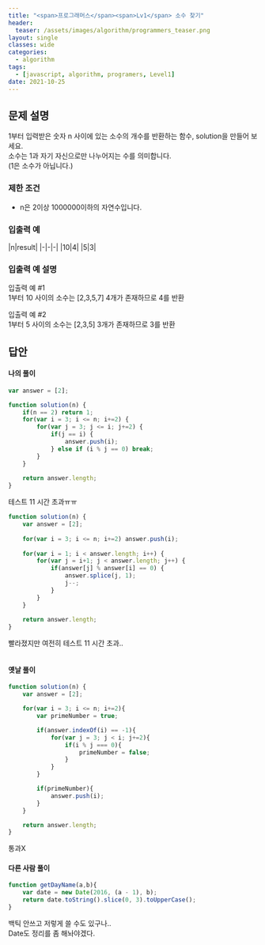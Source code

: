 ```yaml
---
title: "<span>프로그래머스</span><span>Lv1</span> 소수 찾기"
header:
  teaser: /assets/images/algorithm/programmers_teaser.png
layout: single
classes: wide
categories:
  - algorithm
tags:
  - [javascript, algorithm, programers, Level1]
date: 2021-10-25
---
```


## 문제 설명
1부터 입력받은 숫자 n 사이에 있는 소수의 개수를 반환하는 함수, solution을 만들어 보세요.  
소수는 1과 자기 자신으로만 나누어지는 수를 의미합니다.  
(1은 소수가 아닙니다.)

### 제한 조건
* n은 2이상 1000000이하의 자연수입니다.

### 입출력 예

|n|result|
|-|-|-|
|10|4|
|5|3|

### 입출력 예 설명
입출력 예 #1  
1부터 10 사이의 소수는 [2,3,5,7] 4개가 존재하므로 4를 반환  
  
입출력 예 #2  
1부터 5 사이의 소수는 [2,3,5] 3개가 존재하므로 3를 반환

## 답안
#### 나의 풀이
```javascript
var answer = [2];

function solution(n) {
    if(n == 2) return 1;
    for(var i = 3; i <= n; i+=2) {
        for(var j = 3; j <= i; j+=2) {
            if(j == i) {
                answer.push(i);
            } else if (i % j == 0) break;
        }
    }
    
    return answer.length;
}
```
테스트 11 시간 초과ㅠㅠ

```javascript
function solution(n) {
    var answer = [2];
    
    for(var i = 3; i <= n; i+=2) answer.push(i);
    
    for(var i = 1; i < answer.length; i++) {
        for(var j = i+1; j < answer.length; j++) {
            if(answer[j] % answer[i] == 0) {
                answer.splice(j, 1);
                j--;
            }
        } 
    }
    
    return answer.length;
}
```
빨라졌지만 여전히 테스트 11 시간 초과..

```javascript

```

#### 옛날 풀이
```javascript
function solution(n) {
    var answer = [2];

    for(var i = 3; i <= n; i+=2){
        var primeNumber = true;

        if(answer.indexOf(i) == -1){
            for(var j = 3; j < i; j+=2){
                if(i % j === 0){
                    primeNumber = false;
                }
            }
        }

        if(primeNumber){
            answer.push(i);
        }
    }

    return answer.length;
}
```
통과X

#### 다른 사람 풀이
```javascript
function getDayName(a,b){
    var date = new Date(2016, (a - 1), b);
    return date.toString().slice(0, 3).toUpperCase();
}
```
백틱 안쓰고 저렇게 쓸 수도 있구나..  
Date도 정리를 좀 해놔야겠다.
